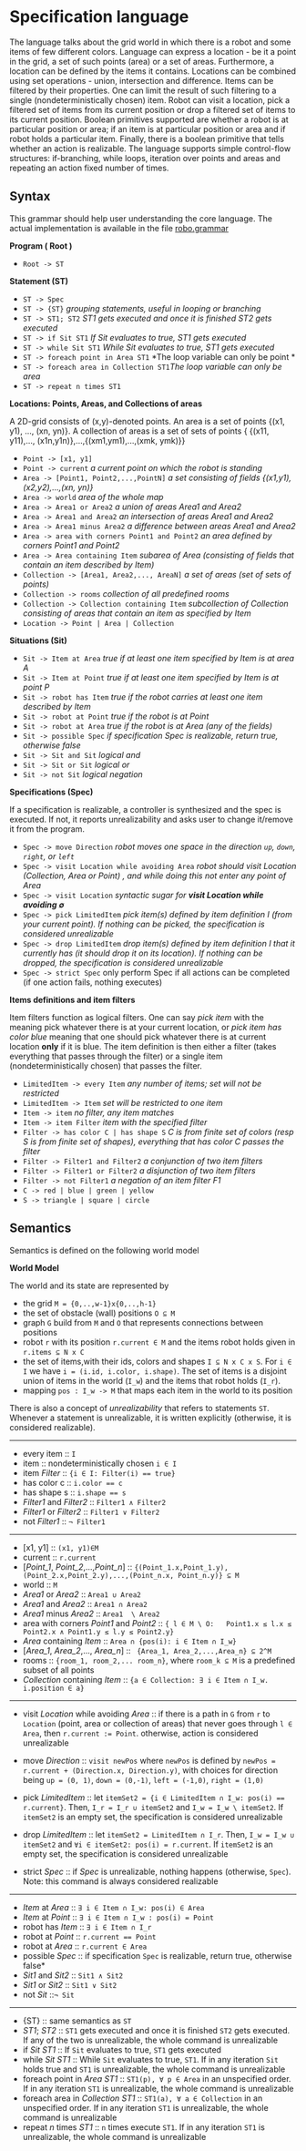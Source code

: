 # Specification language
The language talks about the grid world in which there is a robot and some items of few different colors. Language can express a location - be it a point in the grid, a set of such points (area) or a set of areas. Furthermore, a location can be defined by the items it contains. Locations can be combined using set operations - union, intersection and difference. Items can be filtered by their properties. One can limit the result of such filtering to a single (nondeterministically chosen) item. Robot can visit a location, pick a filtered set of items from its current position or drop a filtered set of items to its current position. Boolean primitives supported are whether a robot is at particular position or area; if an item is at particular position or area and if robot holds a particular item. Finally, there is a boolean primitive that tells whether an action is realizable.
The language supports simple control-flow structures: if-branching, while loops, iteration over points and areas and repeating an action fixed number of times.



## Syntax
This grammar should help user understanding the core language. The actual implementation is available in the file [robo.grammar](https://gitlab.mpi-sws.org/gavran/sempre-interactive/blob/master/interactive/robo.grammar)
 
 **Program ( Root )**

   - `Root -> ST`




**Statement (ST)**
 
 - `ST -> Spec`
 - `ST -> {ST}` *grouping statements, useful in looping or branching*
 - `ST -> ST1; ST2` *ST1 gets executed and once it is finished ST2 gets executed*
 - `ST -> if Sit ST1`  *If Sit evaluates to true, ST1 gets executed*
 - `ST -> while Sit ST1`  *While Sit evaluates to true, ST1 gets executed*
 - `ST -> foreach point in Area ST1` *The loop variable can only be point *
 - `ST -> foreach area in Collection ST1`*The loop variable can only be area*
 - `ST -> repeat n times ST1`


**Locations: Points, Areas, and Collections of areas**

A 2D-grid consists of (x,y)-denoted points. An area is a set of points {(x1, y1), ..., (xn, yn)}. A collection of areas is a set of sets of points { {(x11, y11),..., (x1n,y1n)},...,{(xm1,ym1),...,(xmk, ymk)}}

  - `Point -> [x1, y1]`
  - `Point -> current` *a current point on which the robot is standing*
  - `Area -> [Point1, Point2,...,PointN]` *a set consisting of fields {(x1,y1),(x2,y2),...,(xn, yn)}*
  - `Area -> world` *area of the whole map*
  - `Area -> Area1 or Area2` *a union of areas Area1 and Area2*
  - `Area -> Area1 and Area2` *an intersection of areas Area1 and Area2*
  - `Area -> Area1 minus Area2` *a difference between areas Area1 and Area2*
  - `Area -> area with corners Point1 and Point2` *an area defined by corners Point1 and Point2*
  - `Area -> Area containing Item` *subarea of Area (consisting of fields that contain an item described by Item)*
  - `Collection -> [Area1, Area2,..., AreaN]` *a set of areas (set of sets of points)*
  - `Collection -> rooms` *collection of all predefined rooms*
  - `Collection -> Collection containing Item` *subcollection of Collection consisting of areas that contain an item as specified by Item*
  - `Location -> Point | Area | Collection`


**Situations (Sit)**

 
 - `Sit -> Item at Area` *true if at least one item specified by Item is at area A*
 - `Sit -> Item at Point` *true if at least one item specified by Item is at point P*
 - `Sit -> robot has Item` *true if the robot carries at least one item described by Item*
 - `Sit -> robot at Point` *true if the robot is at Point*
 - `Sit -> robot at Area` *true if the robot is at Area (any of the fields)*
 - `Sit -> possible Spec`  *if specification Spec is realizable, return true, otherwise false*
 - `Sit -> Sit and Sit` *logical and*
 - `Sit -> Sit or Sit` *logical or*
 - `Sit -> not Sit` *logical negation*

**Specifications (Spec)**


If a specification is realizable, a controller is synthesized and the spec is executed. If not, it reports unrealizability and asks user to change it/remove it from the program. 
 
  - `Spec -> move Direction` *robot moves one space in the direction `up`, `down`, `right`, or `left`*
  - `Spec -> visit Location while avoiding Area`  *robot should visit Location (Collection, Area or Point) , and while doing this not enter any point of Area* 
  - `Spec -> visit Location`  *syntactic sugar for __visit Location while avoiding $`\emptyset`$__* 
  - `Spec -> pick LimitedItem` *pick item(s) defined by item definition I (from your current point). If nothing can be picked, the specification is considered unrealizable*
  - `Spec -> drop LimitedItem` *drop item(s) defined by item definition I that it currently has (it should drop it on its location). If nothing can be dropped, the specification is considered unrealizable*
  - `Spec -> strict Spec` only perform Spec if all actions can be completed (if one action fails, nothing executes)

**Items definitions and item filters**

Item filters function as logical filters. One can say _pick item_ with the meaning pick whatever there is at your current location, or _pick item has color blue_ meaning that one should pick whatever there is at current location **only** if it is blue. The item definition is then either a filter (takes everything that passes through the filter) or a single item (nondeterministically chosen) that passes the filter.

  - `LimitedItem -> every Item` _any number of items; set will not be restricted_
  - `LimitedItem -> Item` _set will be restricted to one item_
  - `Item -> item` _no filter, any item matches_
  - `Item -> item Filter` _item with the specified filter_
  - `Filter -> has color C | has shape S` _C is from finite set of colors (resp S is from finite set of shapes), everything that has color C passes the filter_
  - `Filter -> Filter1 and Filter2`  _a conjunction of two item filters_
  - `Filter -> Filter1 or Filter2` _a disjunction of two item filters_
  - `Filter -> not Filter1` _a negation of an item filter F1_
  - `C -> red | blue | green | yellow`
  - `S -> triangle | square | circle`
  
## Semantics

Semantics is defined on the following world model

**World Model**

The world and its state are represented by 
 - the grid `M = {0,..,w-1}x{0,..,h-1}`  
 - the set of obstacle (wall) positions `O ⊆ M` 
 - graph `G` build from `M` and `O` that represents connections between positions
 - robot `r` with its position `r.current ∈ M` and the items robot holds given in `r.items ⊆ N x C`
 - the set of items,with their ids, colors and shapes `I ⊆ N x C x S`. For  `i ∈ I` we have `i = (i.id, i.color, i.shape)`. The set of items is a disjoint union of items in the world (`I_w`) and the items that robot holds (`I_r`).
 - mapping `pos : I_w -> M` that maps each item in the world to its position 
 

 
 There is also a concept of *unrealizability* that refers to statements `ST`. Whenever a statement is unrealizable, it is written explicitly (otherwise, it is considered realizable). 
 

---

 - every item                          :: `I`
 - item                              :: nondeterministically chosen `i ∈ I`
 - item *Filter*                         :: `{i ∈ I: Filter(i) == true}`
 - has color c        :: `i.color == c`
 - has shape s		  :: `i.shape == s`
 -  *Filter1*  and *Filter2* :: `Filter1 ∧ Filter2`
 - *Filter1* or *Filter2* :: `Filter1 ∨ Filter2`
 - not *Filter1* :: `¬ Filter1`


---
 
 
 - [x1, y1] :: `(x1, y1)∈M` 
 - current :: `r.current`
 - [*Point_1*, *Point_2*,...,*Point_n*] :: `{(Point_1.x,Point_1.y),(Point_2.x,Point_2.y),...,(Point_n.x, Point_n.y)} ⊆ M`
 - world :: `M`
 - *Area1* or *Area2* :: `Area1 ∪ Area2`
 - *Area1* and *Area2* :: `Area1 ∩ Area2`
 - *Area1* minus *Area2* :: `Area1  \ Area2`
 - area with corners *Point1* and *Point2* :: `{ l ∈ M \ O:   Point1.x ≤ l.x ≤ Point2.x ∧ Point1.y ≤ l.y ≤ Point2.y}`
 - *Area* containing *Item* ::  `Area ∩ {pos(i): i ∈ Item ∩ I_w}`
 - [*Area_1*, *Area_2*,..., *Area_n*] ::  ` {Area_1, Area_2,...,Area_n} ⊆ 2^M`
 - rooms :: `{room_1, room_2,... room_n}`, where `room_k ⊆ M` is a predefined subset of all points 
 - *Collection* containing *Item* ::  `{a ∈ Collection: ∃ i ∈ Item ∩ I_w. i.position ∈ a}`
  
---

    

  - visit *Location* while avoiding *Area* :: if there is a path in `G` from `r` to `Location` (point, area or collection of areas) that never goes through `l ∈ Area`, then `r.current := Point`. otherwise, action is considered unrealizable 
  
  - move *Direction* :: `visit newPos` where `newPos` is defined by `newPos = r.current + (Direction.x, Direction.y)`, with choices for direction being `up = (0, 1)`, `down = (0,-1)`, `left = (-1,0)`, `right = (1,0)`
  - pick *LimitedItem*  :: let `itemSet2 = {i ∈ LimitedItem ∩ I_w: pos(i) == r.current}`. Then, `I_r = I_r ∪ itemSet2` and `I_w = I_w \ itemSet2`. If `itemSet2` is an empty set, the specification is considered unrealizable
  - drop *LimitedItem* :: let `itemSet2 = LimitedItem ∩ I_r`. Then, `I_w = I_w ∪ itemSet2` and `∀i ∈ itemSet2: pos(i) = r.current`. If `itemSet2` is an empty set, the specification is considered unrealizable
  - strict *Spec* :: if *Spec* is unrealizable, nothing happens (otherwise, `Spec`). Note: this command is always considered realizable
  
---

 - *Item* at *Area* ::   `∃ i ∈ Item ∩ I_w: pos(i) ∈ Area `
 - *Item* at *Point* ::  `∃ i ∈ Item ∩ I_w : pos(i) = Point `
 - robot has *Item* ::   `∃ i ∈ Item ∩ I_r`
 - robot at *Point* ::  `r.current == Point`
 - robot at *Area* ::  `r.current ∈ Area`
 - possible *Spec* :: if specification `Spec` is realizable, return true, otherwise false*
 - *Sit1* and *Sit2* ::  `Sit1 ∧ Sit2`
 - *Sit1* or *Sit2* :: `Sit1 ∨ Sit2`
 - not *Sit* ::`¬ Sit`
 
---

 -  {ST} :: same semantics as `ST`
 - *ST1*; *ST2* :: `ST1` gets executed and once it is finished `ST2` gets executed. If any of the two is unrealizable, the whole command is unrealizable
 - if *Sit* *ST1*  :: If `Sit` evaluates to true, `ST1` gets executed
 - while *Sit* *ST1* ::  While `Sit` evaluates to true, `ST1`. If in any iteration `Sit` holds true and `ST1` is unrealizable, the whole command is unrealizable
 - foreach point in *Area* *ST1* :: `ST1(p), ∀ p ∈ Area` in an unspecified order. If in any iteration `ST1` is unrealizable, the whole command is unrealizable
 - foreach area in *Collection* *ST1* :: `ST1(a), ∀ a ∈ Collection` in an unspecified order. If in any iteration `ST1` is unrealizable, the whole command is unrealizable
 - repeat *n* times *ST1* :: `n` times execute `ST1`. If in any iteration `ST1` is unrealizable, the whole command is unrealizable


 